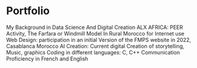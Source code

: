 # Portfolio
My Background in Data Science And Digital Creation
ALX AFRICA: PEER Activity, The Farfara or Windmill Model In Rural Morocco for Internet use
Web Design: participation in an initial Version of the FMPS website in 2022, Casablanca Morocco
AI Creation: Current digital Creation of storytelling, Music, graphics
Coding in different languages: C, C++
Communication Proficiency in French and English
